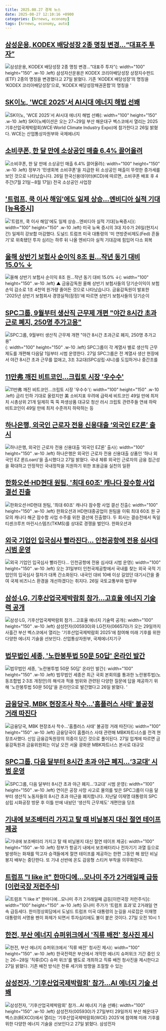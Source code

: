 ```yaml
---
title: 2025.08.27 경제 뉴스
date: 2025-08-27 12:10:16 +0900
categories: [krnews, economy]
tags: [krnews, economy, auto]
---
```

## [삼성운용, KODEX 배당성장 2종 명칭 변경…“대표주 투자”](https://n.news.naver.com/mnews/article/018/0006099541)

![삼성운용, KODEX 배당성장 2종 명칭 변경…“대표주 투자”](https://mimgnews.pstatic.net/image/origin/018/2025/08/27/6099541.jpg?type=nf220_150){: width="100" height="150" .w-10 .left}
삼성자산운용은 KODEX 코리아배당성장 상장지수펀드(ETF) 2종의 명칭을 변경했다고 27일 밝혔다. 기존 ‘KODEX 배당성장’의 명칭을 ‘KODEX 코리아배당성장’으로, ‘KODEX 배당성장채권혼합’의 명칭을 ‘

## [SK이노, 'WCE 2025'서 AI시대 에너지 해법 선봬](https://n.news.naver.com/mnews/article/031/0000959992)

![SK이노, 'WCE 2025'서 AI시대 에너지 해법 선봬](https://mimgnews.pstatic.net/image/origin/031/2025/08/26/959992.jpg?type=nf220_150){: width="100" height="150" .w-10 .left}
SK이노베이션은 오는 27~29일 부산 해운대구 벡스코에서 열리는 2025 기후산업국제박람회(WCE·World Climate Industry Expo)에 참가한다고 26일 밝혔다. WCE는 산업통상자원부와 국제에너지

## [소비쿠폰, 한 달 만에 소상공인 매출 6.4% 끌어올려](https://n.news.naver.com/mnews/article/437/0000454267)

![소비쿠폰, 한 달 만에 소상공인 매출 6.4% 끌어올려](https://mimgnews.pstatic.net/image/origin/437/2025/08/26/454267.jpg?type=nf220_150){: width="100" height="150" .w-10 .left}
정부가 '민생회복 소비쿠폰'을 지급한 뒤 소상공인 매출이 뚜렷한 증가세를 보인 것으로 나타났습니다. 26일 한국신용데이터(KCD)에 따르면, 소비쿠폰 배포 후 4주간(7월 21일∼8월 17일) 전국 소상공인 사업장

## ['트럼프, 쿡 이사 해임'에도 일제 상승…엔비디아 실적 기대[뉴욕증시]](https://n.news.naver.com/mnews/article/277/0005642509)

!['트럼프, 쿡 이사 해임'에도 일제 상승…엔비디아 실적 기대[뉴욕증시]](https://mimgnews.pstatic.net/image/origin/277/2025/08/27/5642509.jpg?type=nf220_150){: width="100" height="150" .w-10 .left}
미국 뉴욕 증시의 3대 지수가 26일(현지시간) 일제히 강보합 마감했다. 도널드 트럼프 미국 대통령의 '미 연방준비제도(Fed) 흔들기'로 위축됐던 투자 심리는 하루 뒤 나올 엔비디아 실적 기대감에 힘입어 다소 회복

## [올해 상반기 보험사 순이익 8조 원…작년 동기 대비 15.0% ↓](https://n.news.naver.com/mnews/article/055/0001287312)

![올해 상반기 보험사 순이익 8조 원…작년 동기 대비 15.0% ↓](https://mimgnews.pstatic.net/image/origin/055/2025/08/27/1287312.jpg?type=nf220_150){: width="100" height="150" .w-10 .left}
▲ 금융감독원 올해 상반기 보험사들의 당기순이익이 보험손익 감소로 1조 4천억 원가량 줄어든 것으로 나타났습니다. 금융감독원이 발표한 '2025년 상반기 보험회사 경영실적(잠정)'에 따르면 상반기 보험사들의 당기순이

## [SPC그룹, 9월부터 생산직 근무제 개편 "야간 8시간 초과근로 폐지, 250명 추가고용"](https://n.news.naver.com/mnews/article/003/0013444575)

![SPC그룹, 9월부터 생산직 근무제 개편 "야간 8시간 초과근로 폐지, 250명 추가고용"](https://mimgnews.pstatic.net/image/origin/003/2025/08/27/13444575.jpg?type=nf220_150){: width="100" height="150" .w-10 .left}
SPC그룹이 각 계열사 별로 생산직 근무제도를 개편해 다음달 1일부터 시범 운영한다. 27일 SPC그룹은 전 계열사 생산 현장에서 야간 8시간 초과 근무를 없애고, 3조 3교대(SPC삼립·샤니)를 도입하거나 중간조를

## [11만弗 깨진 비트코인…크립토 시장 '우수수'](https://n.news.naver.com/mnews/article/009/0005547910)

![11만弗 깨진 비트코인…크립토 시장 '우수수'](https://mimgnews.pstatic.net/image/origin/009/2025/08/26/5547910.jpg?type=nf220_150){: width="100" height="150" .w-10 .left}
금리 인하 기대로 올랐지만 美 소비지표 우려에 급락세 비트코인 49일 만에 최저치 시총상위 21개 일제히 뚝 뚝 파생상품 대규모 청산 러시 크립토 관련주들 연쇄 하락 비트코인이 49일 만에 최저 수준까지 하락하는 등

## [하나은행, 외국인 근로자 전용 신용대출 ‘외국인 EZ론’ 출시](https://n.news.naver.com/mnews/article/029/0002978200)

![하나은행, 외국인 근로자 전용 신용대출 ‘외국인 EZ론’ 출시](https://mimgnews.pstatic.net/image/origin/029/2025/08/27/2978200.jpg?type=nf220_150){: width="100" height="150" .w-10 .left}
하나은행은 외국인 근로자 전용 신용대출 상품인 ‘하나 외국인 EZ 론(Loan)’을 출시했다고 27일 밝혔다. 국내 체류 외국인 근로자의 금융 접근성을 확대하고 안정적인 국내정착을 지원하기 위한 포용금융 실천의 일환

## [한화오션·HD현대 원팀, '최대 60조' 캐나다 잠수함 사업 결선 진출](https://n.news.naver.com/mnews/article/469/0000883666)

![한화오션·HD현대 원팀, '최대 60조' 캐나다 잠수함 사업 결선 진출](https://mimgnews.pstatic.net/image/origin/469/2025/08/26/883666.jpg?type=nf220_150){: width="100" height="150" .w-10 .left}
한화오션과 HD현대중공업이 원팀을 이뤄 최대 60조 원 규모의 캐나다 해군 잠수함 사업 수주를 위한 결선에 진출했다. 두 회사는 결승전에서 독일 티센크루프 마린시스템즈(TKMS)를 상대로 경쟁을 벌인다. 한화오션과

## [외국 기업인 입국심사 빨라진다… 인천공항에 전용 심사대 시범 운영](https://n.news.naver.com/mnews/article/366/0001102914)

![외국 기업인 입국심사 빨라진다… 인천공항에 전용 심사대 시범 운영](https://mimgnews.pstatic.net/image/origin/366/2025/08/26/1102914.jpg?type=nf220_150){: width="100" height="150" .w-10 .left}
오는 31일부터 인천국제공항에서 국내를 찾는 외국 국적 기업인의 입국심사 절차가 대폭 간소화된다. 내국인 대비 10배 이상 길었던 대기시간을 줄여 국제 비즈니스 환경을 개선하겠다는 취지다. 26일 국토교통부와 법무부

## [삼성·LG, 기후산업국제박람회 참가…고효율 에너지 기술력 공개](https://n.news.naver.com/mnews/article/011/0004525697)

![삼성·LG, 기후산업국제박람회 참가…고효율 에너지 기술력 공개](https://mimgnews.pstatic.net/image/origin/011/2025/08/27/4525697.jpg?type=nf220_150){: width="100" height="150" .w-10 .left}
삼성전자(005930)와 LG전자(066570)가 오는 29일까지 사흘간 부산 벡스코에서 열리는 '기후산업국제박람회 2025'에 참여해 미래 기후를 위한 다양한 에너지 기술을 선보인다. 산업통상자원부, 국제에너지기구

## [법무법인 세종, '노란봉투법 50문 50답' 온라인 발간](https://n.news.naver.com/mnews/article/008/0005241168)

![법무법인 세종, '노란봉투법 50문 50답' 온라인 발간](https://mimgnews.pstatic.net/image/origin/008/2025/08/26/5241168.jpg?type=nf220_150){: width="100" height="150" .w-10 .left}
법무법인 세종은 최근 국회 본회의를 통과한 노란봉투법(노동조합법 2·3조 개정안)의 해석과 적용 범위와 관련된 다양한 질문에 답을 제공하기 위해 '노란봉투법 50문 50답'을 온라인으로 발간했다고 26일 밝혔다. '

## [금융당국, MBK 현장조사 착수…'홈플러스 사태' 불공정 거래 따진다](https://n.news.naver.com/mnews/article/277/0005642804)

![금융당국, MBK 현장조사 착수…'홈플러스 사태' 불공정 거래 따진다](https://mimgnews.pstatic.net/image/origin/277/2025/08/27/5642804.jpg?type=nf220_150){: width="100" height="150" .w-10 .left}
금융당국이 홈플러스 사태 관련해 MBK파트너스를 전격 현장조사했다. 신임 금융감독원장의 의중이 담긴 것으로 풀이된다. 27일 업계에 따르면 금융감독원과 금융위원회는 이날 오전 서울 광화문 MBK파트너스 본사로 대규모

## [SPC그룹, 다음 달부터 8시간 초과 야근 폐지…‘3교대’ 시범 운영](https://n.news.naver.com/mnews/article/056/0012017041)

![SPC그룹, 다음 달부터 8시간 초과 야근 폐지…‘3교대’ 시범 운영](https://mimgnews.pstatic.net/image/origin/056/2025/08/27/12017041.jpg?type=nf220_150){: width="100" height="150" .w-10 .left}
연이은 공장 사망 사고로 물의를 빚은 SPC그룹이 다음 달부터 생산직 노동자들의 8시간 초과 야근을 폐지합니다. 지난달 이재명 대통령의 SPC삼립 시화공장 방문 후 이틀 만에 내놨던 ‘생산직 근무제도’ 개편안을 당초

## [기내에 보조배터리 가지고 탈 때 비닐봉지 대신 절연 테이프 제공](https://n.news.naver.com/mnews/article/658/0000118047)

![기내에 보조배터리 가지고 탈 때 비닐봉지 대신 절연 테이프 제공](https://mimgnews.pstatic.net/image/origin/658/2025/08/27/118047.jpg?type=nf220_150){: width="100" height="150" .w-10 .left}
정부가 항공기 내에서 보조배터리나 전자기기 과열 등으로 발생하는 화재를 막고자 승객들에게 절연 테이프를 제공하는 한편 그동안 해 왔던 비닐봉지 배부는 중단한다. 또 기내 선반에 온도 감응형 스티커 부착을 의무화한다.

## [트럼프 "I like it" 한마디에…모나미 주가 2거래일째 급등[이런국장 저런주식]](https://n.news.naver.com/mnews/article/011/0004525674)

![트럼프 "I like it" 한마디에…모나미 주가 2거래일째 급등[이런국장 저런주식]](https://mimgnews.pstatic.net/image/origin/011/2025/08/27/4525674.jpg?type=nf220_150){: width="100" height="150" .w-10 .left}
모나미 주가가 ‘트럼프 효과’로 2거래일 연속 급등세다. 한미정상회담에서 도널드 트럼프 미국 대통령의 눈길을 사로잡은 이재명 대통령의 서명용 펜이 화제가 되면서 투자심리에도 불이 붙은 것이다. 27일 오전 10시 1

## [한전, 부산 에너지 슈퍼위크에서 '직류 배전' 청사진 제시](https://n.news.naver.com/mnews/article/001/0015588748)

![한전, 부산 에너지 슈퍼위크에서 '직류 배전' 청사진 제시](https://mimgnews.pstatic.net/image/origin/001/2025/08/27/15588748.jpg?type=nf220_150){: width="100" height="150" .w-10 .left}
한국전력은 부산에서 개막한 에너지 슈퍼위크 기간 중인 오는 26∼28일 '직류(DC) 슈퍼 위크'를 별도로 개최하고 직류 배전 청사진을 제시한다고 27일 밝혔다. 기존 배전 방식은 전류 세기와 방향을 조절할 수 있는

## [삼성전자, '기후산업국제박람회' 참가…AI 에너지 기술 선봬](https://n.news.naver.com/mnews/article/018/0006099508)

![삼성전자, '기후산업국제박람회' 참가…AI 에너지 기술 선봬](https://mimgnews.pstatic.net/image/origin/018/2025/08/27/6099508.jpg?type=nf220_150){: width="100" height="150" .w-10 .left}
삼성전자(005930)가 27일부터 29일까지 부산 해운대구 벡스코(BEXCO)에서 열리는 ‘기후산업국제박람회(WCE) 2025’에 참여해 미래 기후를 위한 다양한 에너지 기술을 선보인다고 27일 밝혔다. 삼성전자

